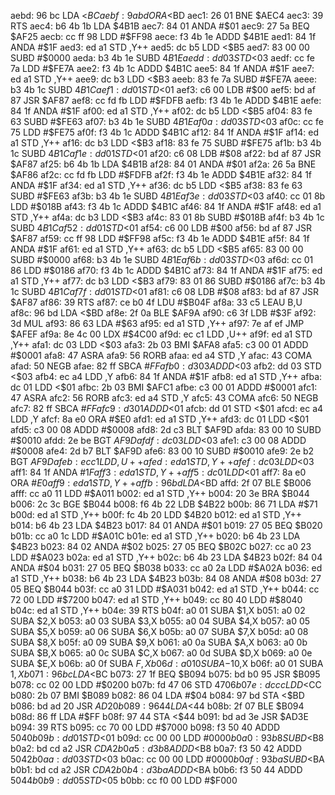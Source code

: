 aebd: 96 bc     LDA    <$BC
aebf: 9a bd     ORA    <$BD
aec1: 26 01     BNE    $AEC4
aec3: 39        RTS
aec4: b6 4b 1b  LDA    $4B1B
aec7: 84 01     ANDA   #$01
aec9: 27 5a     BEQ    $AF25
aecb: cc ff 98  LDD    #$FF98
aece: f3 4b 1e  ADDD   $4B1E
aed1: 84 1f     ANDA   #$1F
aed3: ed a1     STD    ,Y++
aed5: dc b5     LDD    <$B5
aed7: 83 00 00  SUBD   #$0000
aeda: b3 4b 1e  SUBD   $4B1E
aedd: dd 03     STD    <$03
aedf: cc fe 7a  LDD    #$FE7A
aee2: f3 4b 1c  ADDD   $4B1C
aee5: 84 1f     ANDA   #$1F
aee7: ed a1     STD    ,Y++
aee9: dc b3     LDD    <$B3
aeeb: 83 fe 7a  SUBD   #$FE7A
aeee: b3 4b 1c  SUBD   $4B1C
aef1: dd 01     STD    <$01
aef3: c6 00     LDB    #$00
aef5: bd af 87  JSR    $AF87
aef8: cc fd fb  LDD    #$FDFB
aefb: f3 4b 1e  ADDD   $4B1E
aefe: 84 1f     ANDA   #$1F
af00: ed a1     STD    ,Y++
af02: dc b5     LDD    <$B5
af04: 83 fe 63  SUBD   #$FE63
af07: b3 4b 1e  SUBD   $4B1E
af0a: dd 03     STD    <$03
af0c: cc fe 75  LDD    #$FE75
af0f: f3 4b 1c  ADDD   $4B1C
af12: 84 1f     ANDA   #$1F
af14: ed a1     STD    ,Y++
af16: dc b3     LDD    <$B3
af18: 83 fe 75  SUBD   #$FE75
af1b: b3 4b 1c  SUBD   $4B1C
af1e: dd 01     STD    <$01
af20: c6 08     LDB    #$08
af22: bd af 87  JSR    $AF87
af25: b6 4b 1b  LDA    $4B1B
af28: 84 01     ANDA   #$01
af2a: 26 5a     BNE    $AF86
af2c: cc fd fb  LDD    #$FDFB
af2f: f3 4b 1e  ADDD   $4B1E
af32: 84 1f     ANDA   #$1F
af34: ed a1     STD    ,Y++
af36: dc b5     LDD    <$B5
af38: 83 fe 63  SUBD   #$FE63
af3b: b3 4b 1e  SUBD   $4B1E
af3e: dd 03     STD    <$03
af40: cc 01 8b  LDD    #$018B
af43: f3 4b 1c  ADDD   $4B1C
af46: 84 1f     ANDA   #$1F
af48: ed a1     STD    ,Y++
af4a: dc b3     LDD    <$B3
af4c: 83 01 8b  SUBD   #$018B
af4f: b3 4b 1c  SUBD   $4B1C
af52: dd 01     STD    <$01
af54: c6 00     LDB    #$00
af56: bd af 87  JSR    $AF87
af59: cc ff 98  LDD    #$FF98
af5c: f3 4b 1e  ADDD   $4B1E
af5f: 84 1f     ANDA   #$1F
af61: ed a1     STD    ,Y++
af63: dc b5     LDD    <$B5
af65: 83 00 00  SUBD   #$0000
af68: b3 4b 1e  SUBD   $4B1E
af6b: dd 03     STD    <$03
af6d: cc 01 86  LDD    #$0186
af70: f3 4b 1c  ADDD   $4B1C
af73: 84 1f     ANDA   #$1F
af75: ed a1     STD    ,Y++
af77: dc b3     LDD    <$B3
af79: 83 01 86  SUBD   #$0186
af7c: b3 4b 1c  SUBD   $4B1C
af7f: dd 01     STD    <$01
af81: c6 08     LDB    #$08
af83: bd af 87  JSR    $AF87
af86: 39        RTS
af87: ce b0 4f  LDU    #$B04F
af8a: 33 c5     LEAU   B,U
af8c: 96 bd     LDA    <$BD
af8e: 2f 0a     BLE    $AF9A
af90: c6 3f     LDB    #$3F
af92: 3d        MUL
af93: 86 63     LDA    #$63
af95: ed a1     STD    ,Y++
af97: 7e af ef  JMP    $AFEF
af9a: 8e 4c 00  LDX    #$4C00
af9d: ec c1     LDD    ,U++
af9f: ed a1     STD    ,Y++
afa1: dc 03     LDD    <$03
afa3: 2b 03     BMI    $AFA8
afa5: c3 00 01  ADDD   #$0001
afa8: 47        ASRA
afa9: 56        RORB
afaa: ed a4     STD    ,Y
afac: 43        COMA
afad: 50        NEGB
afae: 82 ff     SBCA   #$FF
afb0: d3 03     ADDD   <$03
afb2: dd 03     STD    <$03
afb4: ec a4     LDD    ,Y
afb6: 84 1f     ANDA   #$1F
afb8: ed a1     STD    ,Y++
afba: dc 01     LDD    <$01
afbc: 2b 03     BMI    $AFC1
afbe: c3 00 01  ADDD   #$0001
afc1: 47        ASRA
afc2: 56        RORB
afc3: ed a4     STD    ,Y
afc5: 43        COMA
afc6: 50        NEGB
afc7: 82 ff     SBCA   #$FF
afc9: d3 01     ADDD   <$01
afcb: dd 01     STD    <$01
afcd: ec a4     LDD    ,Y
afcf: 8a e0     ORA    #$E0
afd1: ed a1     STD    ,Y++
afd3: dc 01     LDD    <$01
afd5: c3 00 08  ADDD   #$0008
afd8: 2d c3     BLT    $AF9D
afda: 83 00 10  SUBD   #$0010
afdd: 2e be     BGT    $AF9D
afdf: dc 03     LDD    <$03
afe1: c3 00 08  ADDD   #$0008
afe4: 2d b7     BLT    $AF9D
afe6: 83 00 10  SUBD   #$0010
afe9: 2e b2     BGT    $AF9D
afeb: ec c1     LDD    ,U++
afed: ed a1     STD    ,Y++
afef: dc 03     LDD    <$03
aff1: 84 1f     ANDA   #$1F
aff3: ed a1     STD    ,Y++
aff5: dc 01     LDD    <$01
aff7: 8a e0     ORA    #$E0
aff9: ed a1     STD    ,Y++
affb: 96 bd     LDA    <$BD
affd: 2f 07     BLE    $B006
afff: cc a0 11  LDD    #$A011
b002: ed a1     STD    ,Y++
b004: 20 3e     BRA    $B044
b006: 2c 3c     BGE    $B044
b008: f6 4b 22  LDB    $4B22
b00b: 86 71     LDA    #$71
b00d: ed a1     STD    ,Y++
b00f: fc 4b 20  LDD    $4B20
b012: ed a1     STD    ,Y++
b014: b6 4b 23  LDA    $4B23
b017: 84 01     ANDA   #$01
b019: 27 05     BEQ    $B020
b01b: cc a0 1c  LDD    #$A01C
b01e: ed a1     STD    ,Y++
b020: b6 4b 23  LDA    $4B23
b023: 84 02     ANDA   #$02
b025: 27 05     BEQ    $B02C
b027: cc a0 23  LDD    #$A023
b02a: ed a1     STD    ,Y++
b02c: b6 4b 23  LDA    $4B23
b02f: 84 04     ANDA   #$04
b031: 27 05     BEQ    $B038
b033: cc a0 2a  LDD    #$A02A
b036: ed a1     STD    ,Y++
b038: b6 4b 23  LDA    $4B23
b03b: 84 08     ANDA   #$08
b03d: 27 05     BEQ    $B044
b03f: cc a0 31  LDD    #$A031
b042: ed a1     STD    ,Y++
b044: cc 72 00  LDD    #$7200
b047: ed a1     STD    ,Y++
b049: cc 80 40  LDD    #$8040
b04c: ed a1     STD    ,Y++
b04e: 39        RTS
b04f: a0 01     SUBA   $1,X
b051: a0 02     SUBA   $2,X
b053: a0 03     SUBA   $3,X
b055: a0 04     SUBA   $4,X
b057: a0 05     SUBA   $5,X
b059: a0 06     SUBA   $6,X
b05b: a0 07     SUBA   $7,X
b05d: a0 08     SUBA   $8,X
b05f: a0 09     SUBA   $9,X
b061: a0 0a     SUBA   $A,X
b063: a0 0b     SUBA   $B,X
b065: a0 0c     SUBA   $C,X
b067: a0 0d     SUBA   $D,X
b069: a0 0e     SUBA   $E,X
b06b: a0 0f     SUBA   $F,X
b06d: a0 10     SUBA   -$10,X
b06f: a0 01     SUBA   $1,X
b071: 96 bc     LDA    <$BC
b073: 27 1f     BEQ    $B094
b075: bd b0 95  JSR    $B095
b078: cc 02 00  LDD    #$0200
b07b: fd 47 06  STD    $4706
b07e: dc cc     LDD    <$CC
b080: 2b 07     BMI    $B089
b082: 86 04     LDA    #$04
b084: 97 bd     STA    <$BD
b086: bd ad 20  JSR    $AD20
b089: 96 44     LDA    <$44
b08b: 2f 07     BLE    $B094
b08d: 86 ff     LDA    #$FF
b08f: 97 44     STA    <$44
b091: bd ad 3e  JSR    $AD3E
b094: 39        RTS
b095: cc 70 00  LDD    #$7000
b098: f3 50 40  ADDD   $5040
b09b: dd 01     STD    <$01
b09d: cc 00 00  LDD    #$0000
b0a0: 93 b8     SUBD   <$B8
b0a2: bd cd a2  JSR    $CDA2
b0a5: d3 b8     ADDD   <$B8
b0a7: f3 50 42  ADDD   $5042
b0aa: dd 03     STD    <$03
b0ac: cc 00 00  LDD    #$0000
b0af: 93 ba     SUBD   <$BA
b0b1: bd cd a2  JSR    $CDA2
b0b4: d3 ba     ADDD   <$BA
b0b6: f3 50 44  ADDD   $5044
b0b9: dd 05     STD    <$05
b0bb: cc f0 00  LDD    #$F000
